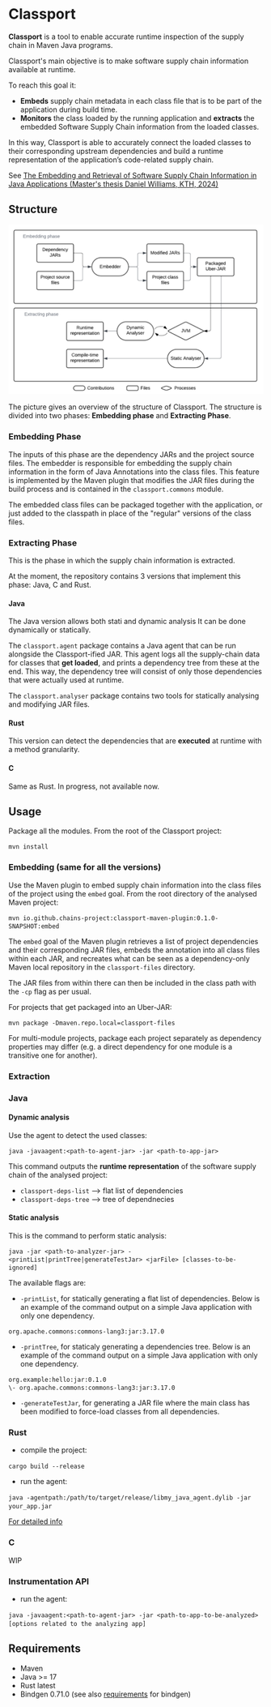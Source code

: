 # Classport

**Classport** is a tool to enable accurate runtime inspection of the supply chain in Maven Java programs. 

Classport's main objective is to make software supply chain information available at runtime.

To reach this goal it:

* **Embeds** supply chain metadata in each class file that is to be part of the application during build time.
* **Monitors** the class loaded by the running application and **extracts** the embedded Software Supply Chain information from the loaded classes. 

In this way, Classport is able to accurately connect the loaded classes to their corresponding upstream dependencies and build a runtime representation of the application’s code-related supply chain.

See [The Embedding and Retrieval of Software Supply Chain Information in Java Applications (Master's thesis Daniel Williams, KTH, 2024)](https://kth.diva-portal.org/smash/record.jsf?dswid=7855&pid=diva2%3A1905606&c=1&searchType=SIMPLE&language=en&query=The+Embedding+and+Retrieval+of+Software+Supply+Chain+Information+in+Java+Applications&af=%5B%5D&aq=%5B%5B%5D%5D&aq2=%5B%5B%5D%5D&aqe=%5B%5D&noOfRows=50&sortOrder=author_sort_asc&sortOrder2=title_sort_asc&onlyFullText=false&sf=all)


## Structure

![classport overview](./resources/imgs/classport-overview.png)

The picture gives an overview of the structure of Classport. The structure is divided into two phases: **Embedding phase** and **Extracting Phase**.

### Embedding Phase

The inputs of this phase are the dependency JARs and the project source files.
The embedder is responsible for embedding the supply chain information in the form of Java Annotations into the class files.
This feature is implemented by the Maven plugin that
modifies the JAR files during the build process and is contained in the `classport.commons` module.

The embedded class files can be packaged together with the application, or just added to the classpath in place of the "regular" versions of the class files. 
### Extracting Phase

This is the phase in which the supply chain information is extracted. 

At the moment, the repository contains 3 versions that implement this phase: Java, C and Rust.

#### Java
The Java version allows both stati and dynamic analysis
It can be done dynamically or statically.

The `classport.agent`
package contains a Java agent that can be run alongside the Classport-ified JAR.
This agent logs all the supply-chain data for classes that **get loaded**,
and prints a dependency tree from these at the end. This way, the dependency tree
will consist of only those dependencies that were actually used at runtime.

The `classport.analyser` package contains two tools for statically analysing
and modifying JAR files.

#### Rust 
This version can detect the dependencies that are **executed** at runtime with a method granularity.

#### C
Same as Rust. In progress, not available now.

## Usage

Package all the modules. From the root of the Classport project:

```console 
mvn install
```

### Embedding (same for all the versions)

Use the Maven plugin to embed supply chain information into the class files of the project using the `embed` goal. From the root directory of the analysed Maven project:

```console
mvn io.github.chains-project:classport-maven-plugin:0.1.0-SNAPSHOT:embed
```
The `embed` goal of the Maven plugin retrieves a list of project dependencies and their corresponding JAR files, embeds the annotation into all class files within each JAR, and recreates what can be seen as a dependency-only Maven local repository in the `classport-files` directory.

The JAR files from within there can then be included in the class path with the `-cp` flag as per usual.

For projects that get packaged into an Uber-JAR:

```console
mvn package -Dmaven.repo.local=classport-files
```

For multi-module projects, package each project separately as dependency properties
may differ (e.g. a direct dependency for one module is a transitive one for another).

### Extraction
### Java 
#### Dynamic analysis
Use the agent to detect the used classes:

```console
java -javaagent:<path-to-agent-jar> -jar <path-to-app-jar>
```

This command outputs the **runtime representation** of the software supply chain of the analysed project:
- `classport-deps-list` --> flat list of dependencies
- `classport-deps-tree` --> tree of dependnecies

#### Static analysis

This is the command to perform static analysis:
```console
java -jar <path-to-analyzer-jar> -<printList|printTree|generateTestJar> <jarFile> [classes-to-be-ignored]
```

The available flags are:
* `-printList`, for statically generating a flat list of dependencies. Below is an example of the command output on a simple Java application with only one dependency.

```
org.apache.commons:commons-lang3:jar:3.17.0
```
* `-printTree`, for staticaly generating a dependencies tree. Below is an example of the command output on a simple Java application with only one dependency.

```
org.example:hello:jar:0.1.0
\- org.apache.commons:commons-lang3:jar:3.17.0
```

* `-generateTestJar`, for generating a JAR file where the main class has been modified to force-load classes from all dependencies.


### Rust
- compile the project:

`cargo build --release`

- run the agent:

`java -agentpath:/path/to/target/release/libmy_java_agent.dylib -jar your_app.jar`

[For detailed info](./cargo_agent/cargo_agent/README.md) 

### C
WIP

### Instrumentation API

- run the agent:

`java -javaagent:<path-to-agent-jar> -jar <path-to-app-to-be-analyzed> [options related to the analyzing app]`

## Requirements

* Maven 
* Java >= 17
* Rust latest
* Bindgen 0.71.0 (see also [requirements](https://rust-lang.github.io/rust-bindgen/requirements.html) for bindgen)
